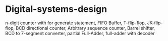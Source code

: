 # Digital-systems-design
n-digit counter with for generate statement, FIFO Buffer, T-flip-flop, JK-flip-flop, BCD directional counter, Arbitrary sequence counter, Barrel shifter, BCD to 7-segment converter, partial Full-Adder, full-adder with decoder
